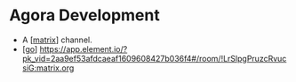 # Agora Development

- A [[matrix]] channel.
- [[go]] https://app.element.io/?pk_vid=2aa9ef53afdcaeaf1609608427b036f4#/room/!LrSlpgPruzcRvucsiG:matrix.org


[//begin]: # "Autogenerated link references for markdown compatibility"
[matrix]: matrix "Matrix"
[go]: go "Go"
[//end]: # "Autogenerated link references"